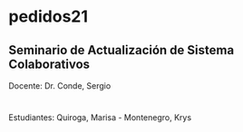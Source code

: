 # pedidos21
## Seminario de Actualización de Sistema Colaborativos
Docente: Dr. Conde, Sergio
#
Estudiantes: Quiroga, Marisa - Montenegro, Krys
